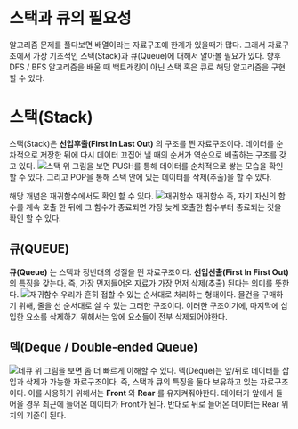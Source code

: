 # 스택과 큐의 필요성
알고리즘 문제를 풀다보면 배열이라는 자료구조에 한계가 있을때가 많다. 그래서 자료구조에서 가장 기초적인 스택(Stack)과 큐(Queue)에 대해서 알아볼 필요가 있다. 향후 DFS / BFS 알고리즘을 배울 때 백트래킹이 아닌 스택 혹은 큐로 해당 알고리즘을 구현할 수 있다.


# 스택(Stack)

스택(Stack)은 **선입후출(First In Last Out)** 의 구조를 띈 자료구조이다. 데이터를 순차적으로 저장한 뒤에 다시 데이터 끄집어 낼 때의 순서가 역순으로 배출하는 구조를 갖고 있다.
![스택](https://img1.daumcdn.net/thumb/R1280x0/?scode=mtistory2&fname=https%3A%2F%2Fblog.kakaocdn.net%2Fdn%2FchSIl3%2Fbtqx60O47Om%2Fg4dMrq8KSyobAkspK6JLJ0%2Fimg.png)
위 그림을 보면 PUSH를 통해 데이터를 순차적으로 쌓는 모습을 확인할 수 있다. 그리고 POP을 통해 스택 안에 있는 데이터를 삭제(추출)을 할 수 있다.

해당 개념은 재귀함수에서도 확인 할 수 있다.
![재귀함수](https://img1.daumcdn.net/thumb/R1280x0/?scode=mtistory2&fname=https%3A%2F%2Fblog.kakaocdn.net%2Fdn%2FdzKRgB%2Fbtqx7mK8pAB%2FBtC7WQBS3xB0FU7ty1y1W1%2Fimg.png)
재귀함수 즉, 자기 자신의 함수를 계속 호출 한 뒤에 그 함수가 종료되면 가장 늦게 호출한 함수부터 종료되는 것을 확인 할 수 있다.

## 큐(QUEUE)

**큐(Queue)** 는 스택과 정반대의 성질을 띈 자료구조이다. **선입선출(First In First Out)** 의 특징을 갖는다. 즉, 가장 먼저들어온 자료가 가장 먼저 삭제(추출) 된다는 의미를 뜻한다. 
![재귀함수](https://img1.daumcdn.net/thumb/R1280x0/?scode=mtistory2&fname=https%3A%2F%2Fblog.kakaocdn.net%2Fdn%2FzHUPa%2Fbtqx60VRYdp%2FQPMF62rkahGSL5tzl5TYbK%2Fimg.png)
우리가 흔히 접할 수 있는 순서대로 처리하는 형태이다.
물건을 구매하기 위해, 줄을 선 순서대로 살 수 있는 그러한 구조이다.
이러한 구조이기에, 마지막에 삽입한 요소를 삭제하기 위해서는 앞에 요소들이 전부 삭제되어야한다.


## 덱(Deque / Double-ended Queue)

![데큐](https://t1.daumcdn.net/cfile/tistory/273851475639BB6510)
위 그림을 보면 좀 더 빠르게 이해할 수 있다. 덱(Deque)는 앞/뒤로 데이터를 삽입과 삭제가 가능한 자료구조이다. 즉, 스택과 큐의 특징을 둘다 보유하고 있는 자료구조이다. 이를 사용하기 위해서는 **Front** 와 **Rear** 를 유지켜줘야한다. 데이터가 앞에서 들어올 경우 최근에 들어온 데이터가 Front가 된다. 반대로 뒤로 들어온 데이터는 Rear 위치의 기준이 된다.
